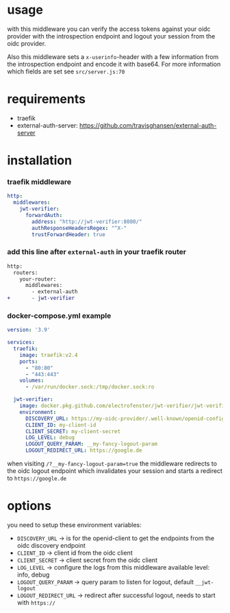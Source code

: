 # usage
with this middleware you can verify the access tokens against your oidc provider with the introspection endpoint and logout your session from the oidc provider. 

Also this middleware sets a `x-userinfo`-header with a few information from the introspection endpoint and encode it with base64. For more information which fields are set see `src/server.js:70`

# requirements
- traefik
- external-auth-server: https://github.com/travisghansen/external-auth-server

# installation
### traefik middleware
```yaml
http:
  middlewares:
    jwt-verifier:
      forwardAuth:
        address: "http://jwt-verifier:8080/"
        authResponseHeadersRegex: "^X-"
        trustForwardHeader: true
```

### add this line __after__ `external-auth` in your traefik router
```diff
http:
  routers:
    your-router:
      middlewares:
        - external-auth
+       - jwt-verifier
```

### docker-compose.yml example
```yaml
version: '3.9'

services:
  traefik:
    image: traefik:v2.4
    ports:
      - "80:80"
      - "443:443"
    volumes:
      - /var/run/docker.sock:/tmp/docker.sock:ro

  jwt-verifier:
    image: docker.pkg.github.com/electrofenster/jwt-verifier/jwt-verifier:latest # or use evolutio/jwt-verifier
    environment:
      DISCOVERY_URL: https://my-oidc-provider/.well-known/openid-configuration
      CLIENT_ID: my-client-id
      CLIENT_SECRET: my-client-secret
      LOG_LEVEL: debug
      LOGOUT_QUERY_PARAM: __my-fancy-logout-param
      LOGOUT_REDIRECT_URL: https://google.de
```

when visiting `/?__my-fancy-logout-param=true` the middleware redirects to the oidc logout endpoint which invalidates your session and starts a redirect to `https://google.de`

# options
you need to setup these environment variables:
  - `DISCOVERY_URL` -> is for the openid-client to get the endpoints from the oidc discovery endpoint
  - `CLIENT_ID` -> client id from the oidc client
  - `CLIENT_SECRET` -> client secret from the oidc client
  - `LOG_LEVEL` -> configure the logs from this middleware available level: info, debug
  - `LOGOUT_QUERY_PARAM` -> query param to listen for logout, default `__jwt-logout`
  - `LOGOUT_REDIRECT_URL` -> redirect after successful logout, needs to start with `https://`
